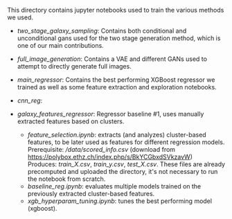 This directory contains jupyter notebooks used to train the various methods we used.

* *two_stage_galaxy_sampling*: Contains both conditional and unconditional gans used for the two stage generation method, which is one of our main contributions.

* *full_image_generation*: Contains a VAE and different GANs used to attempt to directly generate full images.

* *main_regressor*: Contains the best performing XGBoost regressor we trained as well as some feature extraction and exploration notebooks.

* *cnn_reg*: 

* *galaxy_features_regressor*: Regressor baseline #1, uses manually extracted features based on clusters.
    - *feature_selection.ipynb*: extracts (and analyzes) cluster-based features, to be later used as features for different
     regression models.\
     Prerequisite: */data/scored_info.csv* (download from https://polybox.ethz.ch/index.php/s/BkYCGbxdSVkzavW) \
     Produces: *train_X.csv*, *train_y.csv*, *test_X.csv*. These files are already precomputed and uploaded the directory,
     it's not necessary to run the notebook from scratch. 
   - *baseline_reg.ipynb*: evaluates multiple models trained on the previously extracted cluster-based features.
   - *xgb_hyperparam_tuning.ipynb*: tunes the best performing model (xgboost). 